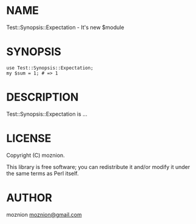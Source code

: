 # NAME

Test::Synopsis::Expectation - It's new $module

# SYNOPSIS

    use Test::Synopsis::Expectation;
    my $sum = 1; # => 1

# DESCRIPTION

Test::Synopsis::Expectation is ...

# LICENSE

Copyright (C) moznion.

This library is free software; you can redistribute it and/or modify
it under the same terms as Perl itself.

# AUTHOR

moznion <moznion@gmail.com>
